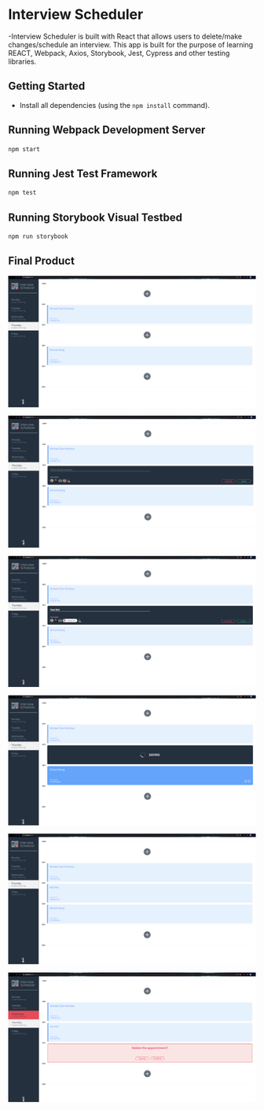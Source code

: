# Interview Scheduler

-Interview Scheduler is built with React that allows users to delete/make changes/schedule an interview. This app is built for the purpose of learning REACT, Webpack, Axios, Storybook, Jest, Cypress and other testing libraries.

## Getting Started

- Install all dependencies (using the `npm install` command).

## Running Webpack Development Server

```sh
npm start
```

## Running Jest Test Framework

```sh
npm test
```

## Running Storybook Visual Testbed

```sh
npm run storybook
```

## Final Product

!["Screenshot of the Main Page"](https://github.com/wei-paul/scheduler/blob/master/docs/Main.PNG?raw=true)

!["Screenshot of choosing an empty spot"](https://github.com/wei-paul/scheduler/blob/master/docs/bookinterview.PNG?raw=true)

!["Screenshot of entering name and choosing interviewer"](https://github.com/wei-paul/scheduler/blob/master/docs/choosinginterviewer.PNG?raw=true)

!["Screenshot of saving the appointment"](https://github.com/wei-paul/scheduler/blob/master/docs/savinginterview.PNG?raw=true)

!["Screenshot of the newly created appointment with updated spots"](https://github.com/wei-paul/scheduler/blob/master/docs/bookedinterview.PNG?raw=true)

!["Screenshot of the deleting the appointment"](https://github.com/wei-paul/scheduler/blob/master/docs/DeleteInterview.PNG?raw=true)
